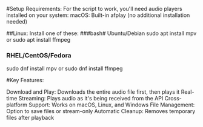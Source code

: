#Setup Requirements:
For the script to work, you'll need audio players installed on your system:
macOS: Built-in afplay (no additional installation needed)

##Linux: Install one of these:
###bash# Ubuntu/Debian
sudo apt install mpv
 or
sudo apt install ffmpeg

### RHEL/CentOS/Fedora
sudo dnf install mpv
 or 
sudo dnf install ffmpeg

#Key Features:

Download and Play: Downloads the entire audio file first, then plays it
Real-time Streaming: Plays audio as it's being received from the API
Cross-platform Support: Works on macOS, Linux, and Windows
File Management: Option to save files or stream-only
Automatic Cleanup: Removes temporary files after playback
